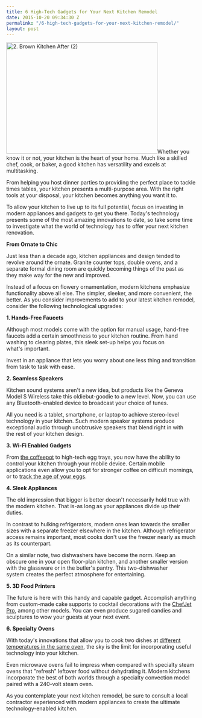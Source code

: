 ```yaml
---
title: 6 High-Tech Gadgets for Your Next Kitchen Remodel
date: 2015-10-20 09:34:30 Z
permalink: "/6-high-tech-gadgets-for-your-next-kitchen-remodel/"
layout: post
---
```


<p style="text-align: left;"><a href="http://murraylampert.com/wp-content/uploads/2.-Brown-Kitchen-After-2.jpg"><img class="wp-image-2848 alignright" src="http://murraylampert.com/wp-content/uploads/2.-Brown-Kitchen-After-2-1024x752.jpg" alt="2. Brown Kitchen After (2)" width="401" height="295" /></a>Whether you know it or not, your kitchen is the heart of your home. Much like a skilled chef, cook, or baker, a good kitchen has versatility and excels at multitasking.</p>
From helping you host dinner parties to providing the perfect place to tackle times tables, your kitchen presents a multi-purpose area. With the right tools at your disposal, your kitchen becomes anything you want it to.

To allow your kitchen to live up to its full potential, focus on investing in modern appliances and gadgets to get you there. Today's technology presents some of the most amazing innovations to date, so take some time to investigate what the world of technology has to offer your next kitchen renovation.

<strong>From Ornate to Chic</strong>

Just less than a decade ago, kitchen appliances and design tended to revolve around the ornate. Granite counter tops, double ovens, and a separate formal dining room are quickly becoming things of the past as they make way for the new and improved.

Instead of a focus on flowery ornamentation, modern kitchens emphasize functionality above all else. The simpler, sleeker, and more convenient, the better. As you consider improvements to add to your latest kitchen remodel, consider the following technological upgrades:

<strong>1. Hands-Free Faucets</strong>

Although most models come with the option for manual usage, hand-free faucets add a certain smoothness to your kitchen routine. From hand washing to clearing plates, this sleek set-up helps you focus on what's important.

Invest in an appliance that lets you worry about one less thing and transition from task to task with ease.

<strong>2. Seamless Speakers</strong>

Kitchen sound systems aren't a new idea, but products like the Geneva Model S Wireless take this oldiebut-goodie to a new level. Now, you can use any Bluetooth-enabled device to broadcast your choice of tunes.

All you need is a tablet, smartphone, or laptop to achieve stereo-level technology in your kitchen. Such modern speaker systems produce exceptional audio through unobtrusive speakers that blend right in with the rest of your kitchen design.

<strong>3. Wi-Fi Enabled Gadgets</strong>

From <a href="http://smarter.am/">the coffeepot</a> to high-tech egg trays, you now have the ability to control your kitchen through your mobile device. Certain mobile applications even allow you to opt for stronger coffee on difficult mornings, or to <a href="https://www.quirky.com/invent/243958">track the age of your eggs</a>.

<strong>4. Sleek Appliances</strong>

The old impression that bigger is better doesn't necessarily hold true with the modern kitchen. That is-as long as your appliances divide up their duties.

In contrast to hulking refrigerators, modern ones lean towards the smaller sizes with a separate freezer elsewhere in the kitchen. Although refrigerator access remains important, most cooks don't use the freezer nearly as much as its counterpart.

On a similar note, two dishwashers have become the norm. Keep an obscure one in your open floor-plan kitchen, and another smaller version with the glassware or in the butler's pantry. This two-dishwasher system creates the perfect atmosphere for entertaining.

<strong>5. 3D Food Printers</strong>

The future is here with this handy and capable gadget. Accomplish anything from custom-made cake supports to cocktail decorations with the <a href="http://www.3dsystems.com/chefjet">ChefJet Pro</a>, among other models. You can even produce sugared candies and sculptures to wow your guests at your next event.

<strong>6. Specialty Ovens</strong>

With today's innovations that allow you to cook two dishes at <a href="http://www.samsung.com/us/appliances/oven-ranges/NE58H9950WS/AA">different temperatures in the same oven</a>, the sky is the limit for incorporating useful technology into your kitchen.

Even microwave ovens fail to impress when compared with specialty steam ovens that "refresh" leftover food without dehydrating it. Modern kitchens incorporate the best of both worlds through a specialty convection model paired with a 240-volt steam oven.

As you contemplate your next kitchen remodel, be sure to consult a local contractor experienced with modern appliances to create the ultimate technology-enabled kitchen.
